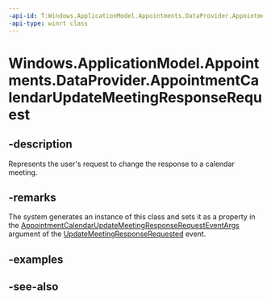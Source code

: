 ----api-id: T:Windows.ApplicationModel.Appointments.DataProvider.AppointmentCalendarUpdateMeetingResponseRequest
-api-type: winrt class
---<!-- Class syntax.public class AppointmentCalendarUpdateMeetingResponseRequest : Windows.ApplicationModel.Appointments.DataProvider.IAppointmentCalendarUpdateMeetingResponseRequest--># Windows.ApplicationModel.Appointments.DataProvider.AppointmentCalendarUpdateMeetingResponseRequest## -descriptionRepresents the user's request to change the response to a calendar meeting.## -remarksThe system generates an instance of this class and sets it as a property in the [AppointmentCalendarUpdateMeetingResponseRequestEventArgs](appointmentcalendarupdatemeetingresponserequesteventargs.md) argument of the [UpdateMeetingResponseRequested](appointmentdataproviderconnection_updatemeetingresponserequested.md) event.## -examples## -see-also